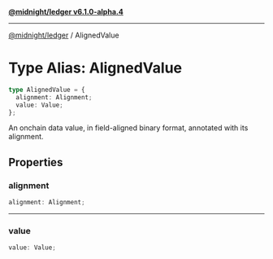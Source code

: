 [**@midnight/ledger v6.1.0-alpha.4**](../README.md)

***

[@midnight/ledger](../globals.md) / AlignedValue

# Type Alias: AlignedValue

```ts
type AlignedValue = {
  alignment: Alignment;
  value: Value;
};
```

An onchain data value, in field-aligned binary format, annotated with its
alignment.

## Properties

### alignment

```ts
alignment: Alignment;
```

***

### value

```ts
value: Value;
```

